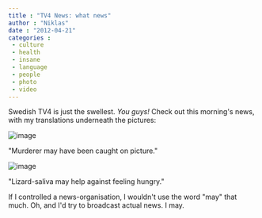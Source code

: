 ```yaml
---
title : "TV4 News: what news"
author : "Niklas"
date : "2012-04-21"
categories : 
 - culture
 - health
 - insane
 - language
 - people
 - photo
 - video
---
```


Swedish TV4 is just the swellest. _You guys!_ Check out this morning's news, with my translations underneath the pictures:

![image](https://niklasblog.com/wp-content/wpid-CameraZOOM-20120421100344916.jpg "CameraZOOM-20120421100344916.jpg")

"Murderer may have been caught on picture."

![image](https://niklasblog.com/wp-content/wpid-CameraZOOM-20120421100555704.jpg "CameraZOOM-20120421100555704.jpg")

"Lizard-saliva may help against feeling hungry."

If I controlled a news-organisation, I wouldn't use the word "may" that much. Oh, and I'd try to broadcast actual news. I may.

